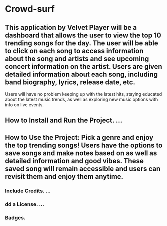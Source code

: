 # Crowd-surf

## This application by Velvet Player will be a dashboard that allows the user to view the top 10 trending songs for the day. The user will be able to click on each song to access information about the song and artists and see upcoming concert information on the artist. Users are given detailed information about each song, including band biography, lyrics, release date, etc. 
Users will have no problem keeping up with the latest hits, staying educated about the latest music trends, as well as exploring new music options with info on live events. 

## How to Install and Run the Project. ...

## How to Use the Project: Pick a genre and enjoy the top trending songs! Users have the options to save songs and make notes based on as well as detailed information and good vibes. These saved song will remain accessible and users can revisit them and enjoy them anytime.  


### Include Credits. ...

### dd a License. ...

### Badges.
